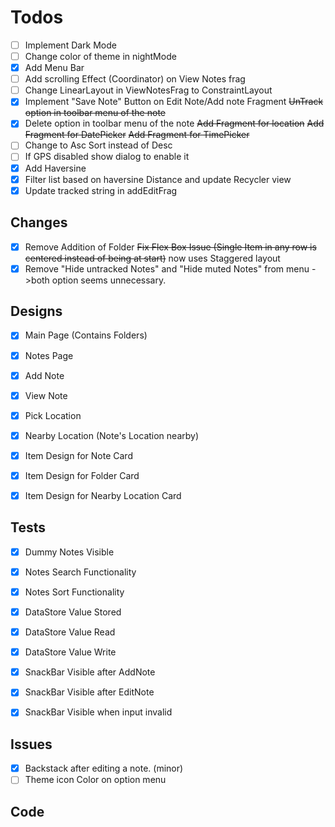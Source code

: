 # Todos

- [ ] Implement Dark Mode
- [ ] Change color of theme in nightMode
- [X] Add Menu Bar
- [ ] Add scrolling Effect (Coordinator) on View Notes frag 
- [ ] Change LinearLayout in ViewNotesFrag to ConstraintLayout
- [X] Implement "Save Note" Button on Edit Note/Add note Fragment
~~UnTrack option in toolbar menu of the note~~
- [X] Delete option in toolbar menu of the note
~~Add Fragment for location~~
~~Add Fragment for DatePicker~~
~~Add Fragment for TimePicker~~
- [ ] Change to Asc Sort instead of Desc
- [ ] If GPS disabled show dialog to enable it
- [X] Add Haversine
- [X] Filter list based on haversine Distance and update Recycler view
- [X] Update tracked string in addEditFrag

## Changes
- [X] Remove Addition of Folder 
~~Fix Flex Box Issue (Single Item in any row is centered instead of being at start)~~ now uses Staggered layout
- [X] Remove "Hide untracked Notes" and "Hide muted Notes" from menu ->both option seems unnecessary.

## Designs
- [X] Main Page (Contains Folders) 
- [X] Notes Page
- [X] Add Note
- [X] View Note
- [X] Pick Location
- [X] Nearby Location (Note's Location nearby)
- [X] Item Design for Note Card
- [X] Item Design for Folder Card
- [X] Item Design for Nearby Location Card


## Tests
- [X] Dummy Notes Visible
- [X] Notes Search Functionality 
- [X] Notes Sort Functionality 
- [X] DataStore Value Stored
- [X] DataStore Value Read
- [X] DataStore Value Write
- [X] SnackBar Visible after AddNote
- [X] SnackBar Visible after EditNote
- [X] SnackBar Visible when input invalid 


## Issues
- [X] Backstack after editing a note. (minor)
- [ ] Theme icon Color on option menu

## Code